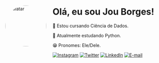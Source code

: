 
<div style="display: flex; align-items: center;">
  <img src="https://i.picasion.com/pic92/63b165c37f0650486934bddb38b21a91.gif" alt="Avatar" height="130" style="border-radius: 50%; margin-right: 20px;">
  <div>
    <h1>Olá, eu sou Jou Borges!</h1>
    <p>🌱 Estou cursando Ciência de Dados.</p>
    <p>📘 Atualmente estudando Python.</p>
    <p>😁 Pronomes: Ele/Dele.</p>
    <div>
      <a href="https://www.instagram.com/jouborges" target="_blank"><img src="https://img.shields.io/badge/-Instagram-%23E4405F?style=for-the-badge&logo=instagram&logoColor=white" target="_blank" alt="Instagram"></a>
      <a href="https://www.twitter.com/jouborges" target="_blank"><img src="https://img.shields.io/badge/Twitter-%231DA1F2.svg?style=for-the-badge&logo=Twitter&logoColor=white" target="_blank" alt="Twitter"></a>
      <a href="https://www.linkedin.com/in/dionatanborges" target="_blank"><img src="https://img.shields.io/badge/-LinkedIn-%230077B5?style=for-the-badge&logo=linkedin&logoColor=white" target="_blank" alt="LinkedIn"></a>
      <a href="mailto:john.borges17@gmail.com"><img src="https://img.shields.io/badge/Gmail-D14836?style=for-the-badge&logo=gmail&logoColor=white" target="_blank" alt="E-mail"></a>
    </div>
  </div>
</div> 
